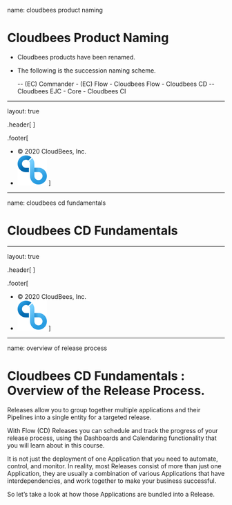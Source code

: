 
name: cloudbees product naming 
# Cloudbees Product Naming

- Cloudbees products have been renamed.

- The following is the succession naming scheme.

  -- (EC) Commander - (EC) Flow  - Cloudbees Flow  - Cloudbees CD
  -- Cloudbees EJC - Core - Cloudbees CI

---
layout: true

.header[
]

.footer[
- © 2020 CloudBees, Inc.
- ![:scale 100%](../img/CloudBees-Submark-Full-Color.svg)
]
---
name: cloudbees cd fundamentals 
# Cloudbees CD Fundamentals

---
layout: true

.header[
]

.footer[
- © 2020 CloudBees, Inc.
- ![:scale 100%](../img/CloudBees-Submark-Full-Color.svg)
]
---
name: overview of release process
# Cloudbees CD Fundamentals : Overview of the Release Process.

Releases allow you to group together multiple applications and their Pipelines into a single entity for a targeted release.

With Flow (CD)  Releases you can schedule and track the progress of your release process, using the Dashboards and Calendaring functionality that you will learn about in this course.

It is not just the deployment of one Application that you need to automate, control, and monitor. In reality, most Releases consist of more than just one Application, they are usually a combination of
various Applications that have interdependencies, and work together to make your business successful.

So let’s take a look at how those Applications are bundled into a Release.
